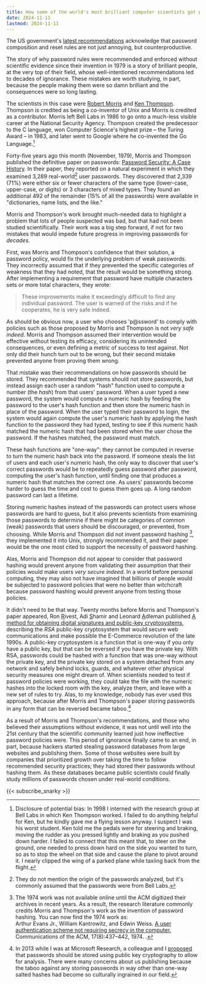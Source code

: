 ```yaml
---
title: How some of the world's most brilliant computer scientists got password policies so wrong
date: 2024-11-11
lastmod: 2024-11-11
---
```


The US government's [latest recommendations](https://pages.nist.gov/800-63-4/sp800-63b.html#appA) acknowledge that password composition and reset rules are not just annoying, but counterproductive.

The story of why password rules were recommended and enforced without scientific evidence since their invention in 1979 is a story of brilliant people, at the very top of their field, whose well-intentioned recommendations led to decades of ignorance. These mistakes are worth studying, in part, because the people making them were so damn brilliant and the consequences were so long lasting.

The scientists in this case were [Robert Morris](https://en.wikipedia.org/wiki/Robert_Morris_(cryptographer)) and [Ken Thompson](https://en.wikipedia.org/wiki/Ken_Thompson). Thompson is credited as being a co-inventor of Unix and Morris is credited as a contributor. Morris left Bell Labs in 1986 to go onto a much-less visible career at the National Security Agency. Thompson created the predecessor to the C language, won Computer Science's highest prize – the Turing Award – in 1983, and later went to Google where he co-invented the Go Language.[^bias]

Forty-five years ago this month (November, 1979), Morris and Thompson published the definitive paper on passwords: [Password Security: A Case History](https://dl.acm.org/doi/pdf/10.1145/359168.359172). In their paper, they reported on a natural experiment in which they examined 3,289 real-world[^password-source] user passwords. They discovered that 2,339 (71\%) were either six or fewer characters of the same type (lower-case, upper-case, or digits) or 3 characters of mixed types. They found an additional 492 of the remainder (15\% of all the passwords) were available in "dictionaries, name lists, and the like."

Morris and Thompson's work brought much-needed data to highlight a problem that lots of people suspected was bad, but that had not been studied scientifically. Their work was a big step forward, if not for two mistakes that would impede future progress in improving passwords for *decades*.

First, was Morris and Thompson's confidence that their solution, a password policy, would fix the underlying problem of weak passwords. They incorrectly assumed that if they prevented the specific categories of weakness that they had noted, that the result would be something strong. After implementing a requirement that password have multiple characters sets or more total characters, they wrote:

> These improvements make it exceedingly difficult to  find any individual password. The user is warned of the  risks and if he cooperates, he is very safe indeed.

As should be obvious now, a user who chooses 'p@ssword' to comply with policies such as those proposed by Morris and Thompson is not *very safe indeed*. Morris and Thompson assumed their intervention would be effective without testing its efficacy, considering its unintended consequences, or even defining a metric of success to test against. Not only did their hunch turn out to be wrong, but their second mistake prevented anyone from proving them wrong.

That mistake was their recommendations on how passwords should be stored. They recommended that systems should not store passwords, but instead assign each user a random "hash" function used to compute a number (the *hash*) from that users' password. When a user typed a new password, the system would compute a numeric hash by feeding the password to the user's hash function and then store the numeric hash in place of the password. When the user typed their password to login, the system would again compute the user's numeric hash by applying the hash function to the password they had typed, testing to see if this numeric hash matched the numeric hash that had been stored when the user chose the password. If the hashes matched, the password must match.

These hash functions are "one-way": they cannot be computed in reverse to turn the numeric hash back into the password. If someone steals the list of users and each user's numeric hash, the only way to discover that user's correct passwords would be to repeatedly guess password after password, computing the user's hash function, until finding one that produces a numeric hash that matches the correct one. As users' passwords become harder to guess the time and cost to guess them goes up. A long random password can last a lifetime.

Storing numeric hashes instead of the passwords can protect users whose passwords are hard to guess, but it also prevents scientists from examining those passwords to determine if there might be categories of common (weak) passwords that users should be discouraged, or prevented, from choosing. While Morris and Thompson  did not invent password hashing [^password-hashing-invention], they implemented it into Unix, strongly recommended it, and their paper would be the one most cited to support the necessity of password hashing.

Alas, Morris and Thompson did not appear to consider that password hashing would prevent anyone from validating their assumption that their policies would make users *very secure indeed*. In a world before personal computing, they may also not have imagined that billions of people would be subjected to password policies that were no better than witchcraft because password hashing would prevent anyone from testing those policies.

It didn't need to be that way. Twenty months before Morris and Thompson's paper appeared, Ron <u>R</u>ivest, Adi <u>S</u>hamir and Leonard <u>A</u>dleman published [A method for obtaining digital signatures and public-key cryptosystems](https://dl.acm.org/doi/10.1145/359340.359342), describing the *RSA* public-key cryptosystem that would secure web communications and make possible the E-Commerce revolution of the late 1990s. A public-key cryptosystem is a function that is one-way if you only have a public key, but that can be reversed if you have the private key. With RSA, passwords could be hashed with a function that was one-way without the private key, and the private key stored on a system detached from any network and safely behind locks, guards, and whatever other physical security measures one might dream of. When scientists needed to test if password policies were working, they could take the file with the numeric hashes into the locked room with the key, analyze them, and leave with a new set of rules to try. Alas, to my knowledge, nobody has ever used this approach, because after Morris and Thompson's paper storing passwords in any form that can be reversed became taboo.[^microsoft]

As a result of Morris and Thompson's recommendations, and those who believed their assumptions without evidence, it was not until well into the 21st century that the scientific community learned just how ineffective password policies were. This period of ignorance finally came to an end, in part, because hackers started stealing password databases from large websites and publishing them. Some of those websites were built by companies that prioritized growth over taking the time to follow recommended security practices; they had stored their passwords without hashing them. As these databases became public scientists could finally study millions of passwords chosen under real-world conditions.

{{< subscribe_snarky >}}

[^bias]: Disclosure of potential bias: In 1998 I interned with the research group at Bell Labs in which Ken Thompson worked. I failed to do anything helpful for Ken, but he kindly gave me a flying lesson anyway. I suspect I was his worst student. Ken told me the pedals were for steering and braking, moving the rudder as you pressed lightly and braking as you pushed down harder. I failed to connect that this meant that, to steer on the ground, one needed to press down hard on the side you wanted to turn, so as to stop the wheel on that side and cause the plane to pivot around it. I nearly clipped the wing of a parked plane while taxiing back from the flight.

[^password-source]: They do not mention the origin of the passwords analyzed, but it's commonly assumed that the passwords were from Bell Labs.

[^password-hashing-invention]: The 1974 work was not available online until the ACM digitized their archives in recent years. As a result, the research literature commonly credits Morris and Thompson's work as the invention of password hashing. You can now find the 1974 work as:<br/> Arthur Evans Jr., William Kantrowitz, and Edwin Weiss. [A user authentication scheme not requiring secrecy in the computer.](https://dl.acm.org/doi/pdf/10.1145/361082.361087) Communications of the ACM, 17(8):437–442, 1974.
.

[^microsoft]: In 2013 while I was at Microsoft Research, a colleague and I [proposed](https://www.microsoft.com/en-us/research/wp-content/uploads/2016/02/SchechterHerleyWEIS2013.pdf) that passwords should be stored using public key cryptography to allow for analysis. There were many concerns about us publishing because the taboo against any storing passwords in way other than one-way salted hashes had become so culturally ingrained in our field.